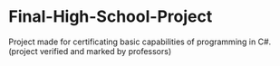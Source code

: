 # Final-High-School-Project
Project made for certificating basic capabilities of programming in C#. (project verified and marked by professors)
